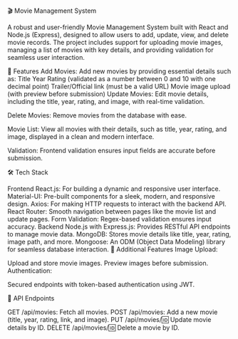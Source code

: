 🎬 Movie Management System

A robust and user-friendly Movie Management System built with React and Node.js (Express), designed to allow users to add, update, view, and delete movie records. The project includes support for uploading movie images, managing a list of movies with key details, and providing validation for seamless user interaction.

🚀 Features
Add Movies:
Add new movies by providing essential details such as:
Title
Year
Rating (validated as a number between 0 and 10 with one decimal point)
Trailer/Official link (must be a valid URL)
Movie image upload (with preview before submission)
Update Movies:
Edit movie details, including the title, year, rating, and image, with real-time validation.

Delete Movies:
Remove movies from the database with ease.

Movie List:
View all movies with their details, such as title, year, rating, and image, displayed in a clean and modern interface.

Validation:
Frontend validation ensures input fields are accurate before submission.

🛠️ Tech Stack

Frontend
React.js: For building a dynamic and responsive user interface.
Material-UI: Pre-built components for a sleek, modern, and responsive design.
Axios: For making HTTP requests to interact with the backend API.
React Router: Smooth navigation between pages like the movie list and update pages.
Form Validation: Regex-based validation ensures input accuracy.
Backend
Node.js with Express.js: Provides RESTful API endpoints to manage movie data.
MongoDB: Stores movie details like title, year, rating, image path, and more.
Mongoose: An ODM (Object Data Modeling) library for seamless database interaction.
🌟 Additional Features
Image Upload:

Upload and store movie images.
Preview images before submission.
Authentication:

Secured endpoints with token-based authentication using JWT.


📌 API Endpoints


GET /api/movies: Fetch all movies.
POST /api/movies: Add a new movie (title, year, rating, link, and image).
PUT /api/movies/:id: Update movie details by ID.
DELETE /api/movies/:id: Delete a movie by ID.
